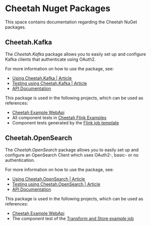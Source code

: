 # Cheetah Nuget Packages

This space contains documentation regarding the Cheetah NuGet packages.

## Cheetah.Kafka

The _Cheetah.Kafka_ package allows you to easily set up and configure Kafka clients that authenticate using OAuth2.

For more information on how to use the package, see:
- [Using Cheetah.Kafka | Article](/articles/Cheetah.Kafka/latest/UsingCheetahKafka.html)
- [Testing using Cheetah.Kafka | Article](/articles/Cheetah.Kafka/latest/TestingWithCheetahKafka.html)
- [API Documentation](/api/Cheetah.Kafka/index.html)

This package is used in the following projects, which can be used as references:
- [Cheetah Example WebApi](https://github.com/trifork/cheetah-example-webapi/)
- All component tests in [Cheetah Flink Examples](https://github.com/trifork/cheetah-example-flink/)
- Component tests generated by the [Flink job template](https://docs.cheetah.trifork.dev/jobs/cheetah-lib-templates-java/index.html)

## Cheetah.OpenSearch

The _Cheetah.OpenSearch_ package allows you to easily set up and configure an OpenSearch Client which uses OAuth2-, basic- or no authentication.

For more information on how to use the package, see:

- [Using Cheetah.OpenSearch | Article](/articles/Cheetah.OpenSearch/latest/UsingCheetahOpenSearch.html)
- [Testing using Cheetah.OpenSearch | Article](/articles/Cheetah.OpenSearch/latest/TestingWithCheetahOpenSearch.html)
- [API Documentation](/api/Cheetah.OpenSearch/index.html)

This package is used in the following projects, which can be used as references:
- [Cheetah Example WebApi](https://github.com/trifork/cheetah-example-webapi/)
- The component test of the [Transform and Store example job](https://github.com/trifork/cheetah-example-flink/tree/main/TransformAndStore/ComponentTest)
